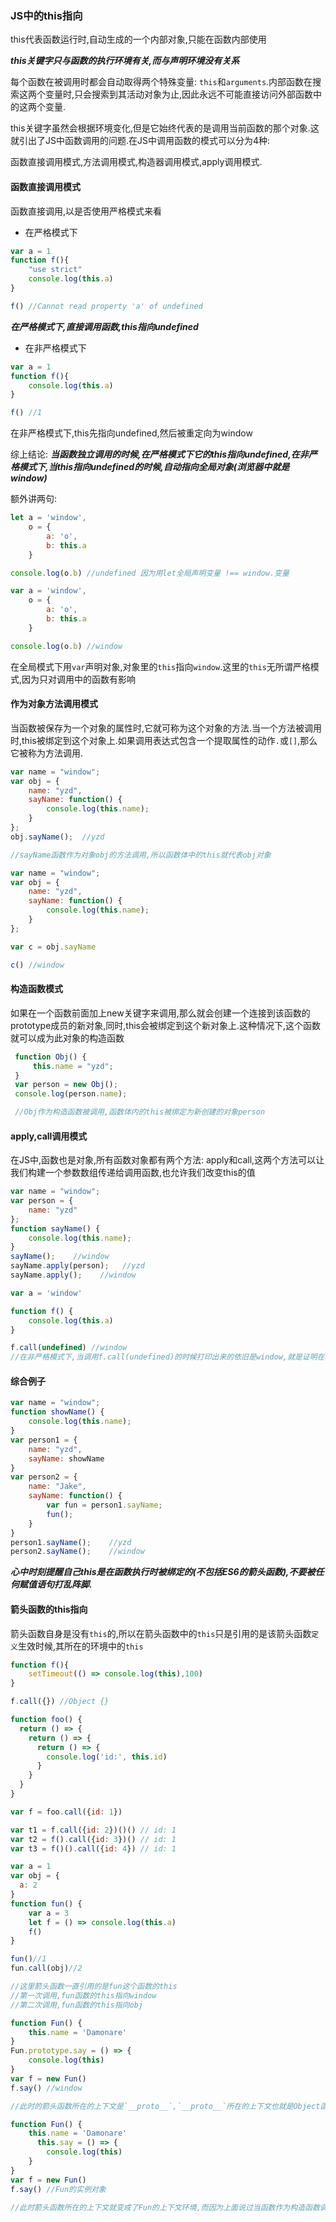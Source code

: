 ### JS中的this指向

this代表函数运行时,自动生成的一个内部对象,只能在函数内部使用

**_this关键字只与函数的执行环境有关,而与声明环境没有关系_**

每个函数在被调用时都会自动取得两个特殊变量: `this`和`arguments`.内部函数在搜索这两个变量时,只会搜索到其活动对象为止,因此永远不可能直接访问外部函数中的这两个变量.

this关键字虽然会根据环境变化,但是它始终代表的是调用当前函数的那个对象.这就引出了JS中函数调用的问题.在JS中调用函数的模式可以分为4种:

函数直接调用模式,方法调用模式,构造器调用模式,apply调用模式.

#### 函数直接调用模式

函数直接调用,以是否使用严格模式来看

- 在严格模式下

```javascript
var a = 1
function f(){
    "use strict"
    console.log(this.a)
}

f() //Cannot read property 'a' of undefined
```

**_在严格模式下,直接调用函数,this指向undefined_**

- 在非严格模式下

```javascript
var a = 1
function f(){
    console.log(this.a)
}

f() //1
```

在非严格模式下,this先指向undefined,然后被重定向为window

综上结论: **_当函数独立调用的时候,在严格模式下它的this指向undefined,在非严格模式下,当this指向undefined的时候,自动指向全局对象(浏览器中就是window)_**

额外讲两句:

```javascript
let a = 'window',
    o = {
        a: 'o',
        b: this.a
    }

console.log(o.b) //undefined 因为用let全局声明变量 !== window.变量
```

```javascript
var a = 'window',
    o = {
        a: 'o',
        b: this.a
    }

console.log(o.b) //window
```

在全局模式下用`var`声明对象,对象里的`this`指向`window`.这里的`this`无所谓严格模式,因为只对调用中的函数有影响

#### 作为对象方法调用模式

当函数被保存为一个对象的属性时,它就可称为这个对象的方法.当一个方法被调用时,this被绑定到这个对象上.如果调用表达式包含一个提取属性的动作`.`或`[]`,那么它被称为方法调用.

```javascript
var name = "window";
var obj = {
    name: "yzd",
    sayName: function() {
        console.log(this.name);
    }
};
obj.sayName();  //yzd

//sayName函数作为对象obj的方法调用,所以函数体中的this就代表obj对象
```

```javascript
var name = "window";
var obj = {
    name: "yzd",
    sayName: function() {
        console.log(this.name);
    }
};

var c = obj.sayName

c() //window
```

#### 构造函数模式

如果在一个函数前面加上new关键字来调用,那么就会创建一个连接到该函数的prototype成员的新对象,同时,this会被绑定到这个新对象上.这种情况下,这个函数就可以成为此对象的构造函数

```javascript
 function Obj() {
     this.name = "yzd";
 }
 var person = new Obj();
 console.log(person.name);

 //Obj作为构造函数被调用,函数体内的this被绑定为新创建的对象person

```

#### apply,call调用模式

在JS中,函数也是对象,所有函数对象都有两个方法: apply和call,这两个方法可以让我们构建一个参数数组传递给调用函数,也允许我们改变this的值

```javascript
var name = "window";
var person = {
    name: "yzd"
};
function sayName() {
    console.log(this.name);
}
sayName();    //window
sayName.apply(person);   //yzd
sayName.apply();    //window
```

```javascript
var a = 'window'

function f() {
    console.log(this.a)
}

f.call(undefined) //window
//在非严格模式下,当调用f.call(undefined)的时候打印出来的依旧是window,就是证明在非严格模式下this指向undefined会定向为window的最好证据
```

#### 综合例子

```javascript
var name = "window";
function showName() {
    console.log(this.name);
}
var person1 = {
    name: "yzd",
    sayName: showName
}
var person2 = {
    name: "Jake",
    sayName: function() {
        var fun = person1.sayName;
        fun();
    }
}
person1.sayName();    //yzd
person2.sayName();    //window
```

**_心中时刻提醒自己this是在函数执行时被绑定的(不包括ES6的箭头函数),不要被任何赋值语句打乱阵脚._**

#### 箭头函数的this指向
箭头函数自身是没有`this`的,所以在箭头函数中的`this`只是引用的是该箭头函数`定义`生效时候,其所在的环境中的`this`

```javascript
function f(){
    setTimeout(() => console.log(this),100)
}

f.call({}) //Object {}
```

```javascript
function foo() {
  return () => {
    return () => {
      return () => {
        console.log('id:', this.id)
      }
    }
  }
}

var f = foo.call({id: 1})

var t1 = f.call({id: 2})()() // id: 1
var t2 = f().call({id: 3})() // id: 1
var t3 = f()().call({id: 4}) // id: 1
```

```javascript
var a = 1
var obj = {
  a: 2
}
function fun() {
    var a = 3
    let f = () => console.log(this.a)
    f()
}

fun()//1
fun.call(obj)//2

//这里箭头函数一直引用的是fun这个函数的this
//第一次调用,fun函数的this指向window
//第二次调用,fun函数的this指向obj
```

```javascript
function Fun() {
    this.name = 'Damonare'
}
Fun.prototype.say = () => {
    console.log(this)
}
var f = new Fun()
f.say() //window

//此时的箭头函数所在的上下文是`__proto__`,`__proto__`所在的上下文也就是Object函数的上下文,而Object的this值就是全局对象
```

```javascript
function Fun() {
    this.name = 'Damonare'
      this.say = () => {
        console.log(this)
    }
}
var f = new Fun()
f.say() //Fun的实例对象

//此时箭头函数所在的上下文就变成了Fun的上下文环境,而因为上面说过当函数作为构造函数调用的时候(也就是new的作用)上下文环境的this指向实例对象
```